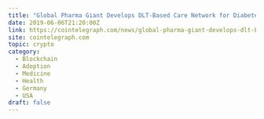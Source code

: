 ```yaml
---
title: "Global Pharma Giant Develops DLT-Based Care Network for Diabetes Patients"
date: 2019-06-06T21:20:00Z
link: https://cointelegraph.com/news/global-pharma-giant-develops-dlt-based-care-network-for-diabetes-patients?utm_medium=RSS&utm_source=hune
site: cointelegraph.com
topic: crypto
category:
  - Blockchain
  - Adoption
  - Medicine
  - Health
  - Germany
  - USA
draft: false
---
```

